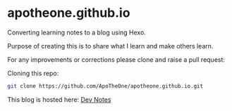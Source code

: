 # apotheone.github.io
Converting learning notes to a blog using Hexo.

Purpose of creating this is to share what I learn and make others learn.

For any improvements or corrections please clone and raise a pull request:

Cloning this repo:
```bash
git clone https://github.com/ApoTheOne/apotheone.github.io.git
```

This blog is hosted here: [Dev Notes](apotheoun.netlify.com)
